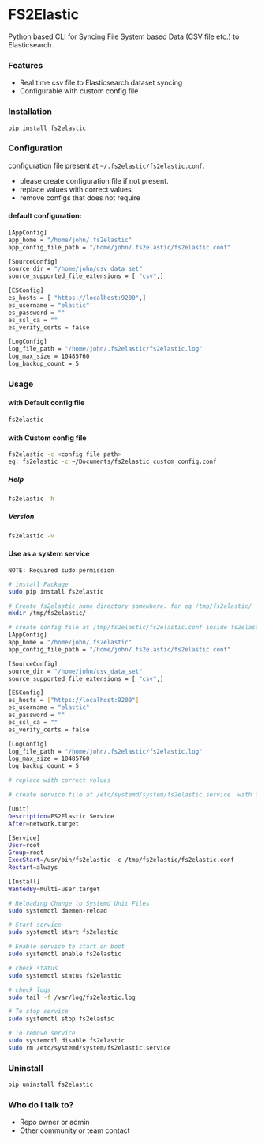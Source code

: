 # FS2Elastic

Python based CLI for Syncing File System based Data (CSV file etc.) to Elasticsearch.

### Features

- Real time csv file to Elasticsearch dataset syncing
- Configurable with custom config file

### Installation

```bash
pip install fs2elastic
```

### Configuration

configuration file present at `~/.fs2elastic/fs2elastic.conf`.

- please create configuration file if not present.
- replace values with correct values
- remove configs that does not require

#### default configuration:

```bash
[AppConfig]
app_home = "/home/john/.fs2elastic"
app_config_file_path = "/home/john/.fs2elastic/fs2elastic.conf"

[SourceConfig]
source_dir = "/home/john/csv_data_set"
source_supported_file_extensions = [ "csv",]

[ESConfig]
es_hosts = [ "https://localhost:9200",]
es_username = "elastic"
es_password = ""
es_ssl_ca = ""
es_verify_certs = false

[LogConfig]
log_file_path = "/home/john/.fs2elastic/fs2elastic.log"
log_max_size = 10485760
log_backup_count = 5
```

### Usage

#### with Default config file

```bash
fs2elastic
```

#### with Custom config file

```bash
fs2elastic -c <config file path>
eg: fs2elastic -c ~/Documents/fs2elastic_custom_config.conf
```

##### Help

```bash
fs2elastic -h
```

##### Version

```bash
fs2elastic -v
```

#### Use as a system service

`NOTE: Required sudo permission`

```bash
# install Package
sudo pip install fs2elastic
```
```bash
# Create fs2elastic home directory somewhere. for eg /tmp/fs2elastic/
mkdir /tmp/fs2elastic/
```
```bash
# create config file at /tmp/fs2elastic/fs2elastic.conf inside fs2elastic home directory created above
[AppConfig]
app_home = "/home/john/.fs2elastic"
app_config_file_path = "/home/john/.fs2elastic/fs2elastic.conf"

[SourceConfig]
source_dir = "/home/john/csv_data_set"
source_supported_file_extensions = [ "csv",]

[ESConfig]
es_hosts = ["https://localhost:9200"]
es_username = "elastic"
es_password = ""
es_ssl_ca = ""
es_verify_certs = false

[LogConfig]
log_file_path = "/home/john/.fs2elastic/fs2elastic.log"
log_max_size = 10485760
log_backup_count = 5

# replace with correct values
```
```bash
# create service file at /etc/systemd/system/fs2elastic.service  with following content

[Unit]
Description=FS2Elastic Service
After=network.target

[Service]
User=root
Group=root
ExecStart=/usr/bin/fs2elastic -c /tmp/fs2elastic/fs2elastic.conf
Restart=always

[Install]
WantedBy=multi-user.target
```
```bash
# Reloading Change to Systemd Unit Files
sudo systemctl daemon-reload
```
```bash
# Start service
sudo systemctl start fs2elastic
```
```bash
# Enable service to start on boot
sudo systemctl enable fs2elastic
```
```bash
# check status
sudo systemctl status fs2elastic
```
```bash
# check logs
sudo tail -f /var/log/fs2elastic.log
```
```bash
# To stop service
sudo systemctl stop fs2elastic
```
```bash
# To remove service
sudo systemctl disable fs2elastic
sudo rm /etc/systemd/system/fs2elastic.service

```

### Uninstall

```bash
pip uninstall fs2elastic
```

### Who do I talk to?

- Repo owner or admin
- Other community or team contact
